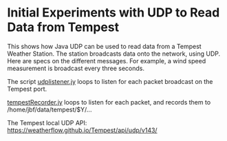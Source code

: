 # Initial Experiments with UDP to Read Data from Tempest

This shows how Java UDP can be used to read data from a Tempest Weather Station. 
The station broadcasts data onto the network, using UDP.  Here are specs on the 
different messages.  For example, a wind speed measurement is broadcast every
three seconds.

The script <a href='udplistener.jy'>udplistener.jy</a> loops to listen for each
packet broadcast on the Tempest port.  

<a href='tempestRecorder.jy'>tempestRecorder.jy</a> loops to listen for each 
packet, and records them to /home/jbf/data/tempest/$Y/...

The Tempest local UDP API: https://weatherflow.github.io/Tempest/api/udp/v143/
